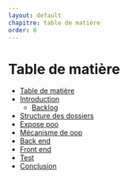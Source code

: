```yaml
---
layout: default
chapitre: table de matière
order: 0
---
```

<!-- note -->
# Table de matière

- [Table de matière]()
- [Introduction](#introduction)
  - [Backlog](#backlog)
- [Structure des dossiers](#structure-des-dossiers)
- [Expose poo](#expose-poo)
- [Mécanisme de oop](#mécanisme-de-oop)
- [Back end](#back-end)
- [Front end](#front-end) 
- [Test](#test)
- [Conclusion](#conclusion)
<!-- new slide -->